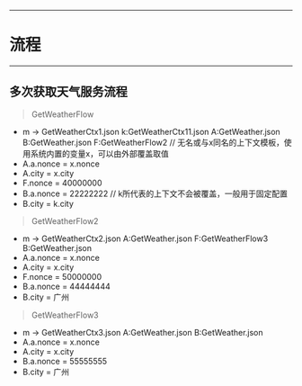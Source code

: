 ************************************
# 流程
************************************
## 多次获取天气服务流程
> GetWeatherFlow
* m -> GetWeatherCtx1.json k:GetWeatherCtx11.json A:GetWeather.json B:GetWeather.json F:GetWeatherFlow2
// 无名或与x同名的上下文模板，使用系统内置的变量x，可以由外部覆盖取值
* A.a.nonce = x.nonce
* A.city = x.city
* F.nonce = 40000000
* B.a.nonce = 22222222
// k所代表的上下文不会被覆盖，一般用于固定配置
* B.city = k.city
> GetWeatherFlow2
* m -> GetWeatherCtx2.json A:GetWeather.json F:GetWeatherFlow3 B:GetWeather.json
* A.a.nonce = x.nonce
* A.city = x.city
* F.nonce = 50000000
* B.a.nonce = 44444444
* B.city = 广州
> GetWeatherFlow3
* m -> GetWeatherCtx3.json A:GetWeather.json B:GetWeather.json
* A.a.nonce = x.nonce
* A.city = x.city
* B.a.nonce = 55555555
* B.city = 广州
